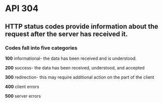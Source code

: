 # API 304
## HTTP status codes provide information about the request after the server has received it.

### Codes fall into five categories

**100**
informational- the data has been received and is understood.

**200**
success- the data has been received, understood, and accepted

**300**
redirection- this may require additional action on the part of the client

**400**
client errors

**500**
server errors

